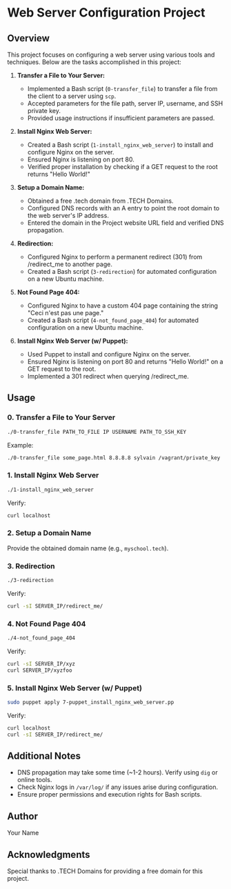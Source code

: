 # Web Server Configuration Project

## Overview

This project focuses on configuring a web server using various tools and techniques. Below are the tasks accomplished in this project:

1. **Transfer a File to Your Server:**
   - Implemented a Bash script (`0-transfer_file`) to transfer a file from the client to a server using `scp`.
   - Accepted parameters for the file path, server IP, username, and SSH private key.
   - Provided usage instructions if insufficient parameters are passed.

2. **Install Nginx Web Server:**
   - Created a Bash script (`1-install_nginx_web_server`) to install and configure Nginx on the server.
   - Ensured Nginx is listening on port 80.
   - Verified proper installation by checking if a GET request to the root returns "Hello World!"

3. **Setup a Domain Name:**
   - Obtained a free .tech domain from .TECH Domains.
   - Configured DNS records with an A entry to point the root domain to the web server's IP address.
   - Entered the domain in the Project website URL field and verified DNS propagation.

4. **Redirection:**
   - Configured Nginx to perform a permanent redirect (301) from /redirect_me to another page.
   - Created a Bash script (`3-redirection`) for automated configuration on a new Ubuntu machine.

5. **Not Found Page 404:**
   - Configured Nginx to have a custom 404 page containing the string "Ceci n'est pas une page."
   - Created a Bash script (`4-not_found_page_404`) for automated configuration on a new Ubuntu machine.

6. **Install Nginx Web Server (w/ Puppet):**
   - Used Puppet to install and configure Nginx on the server.
   - Ensured Nginx is listening on port 80 and returns "Hello World!" on a GET request to the root.
   - Implemented a 301 redirect when querying /redirect_me.

## Usage

### 0. Transfer a File to Your Server

```bash
./0-transfer_file PATH_TO_FILE IP USERNAME PATH_TO_SSH_KEY
```

Example:

```bash
./0-transfer_file some_page.html 8.8.8.8 sylvain /vagrant/private_key
```

### 1. Install Nginx Web Server

```bash
./1-install_nginx_web_server
```

Verify:

```bash
curl localhost
```

### 2. Setup a Domain Name

Provide the obtained domain name (e.g., `myschool.tech`).

### 3. Redirection

```bash
./3-redirection
```

Verify:

```bash
curl -sI SERVER_IP/redirect_me/
```

### 4. Not Found Page 404

```bash
./4-not_found_page_404
```

Verify:

```bash
curl -sI SERVER_IP/xyz
curl SERVER_IP/xyzfoo
```

### 5. Install Nginx Web Server (w/ Puppet)

```bash
sudo puppet apply 7-puppet_install_nginx_web_server.pp
```

Verify:

```bash
curl localhost
curl -sI SERVER_IP/redirect_me/
```

## Additional Notes

- DNS propagation may take some time (~1-2 hours). Verify using `dig` or online tools.
- Check Nginx logs in `/var/log/` if any issues arise during configuration.
- Ensure proper permissions and execution rights for Bash scripts.

## Author

Your Name

## Acknowledgments

Special thanks to .TECH Domains for providing a free domain for this project.

